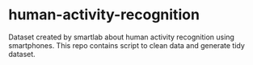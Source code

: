 # human-activity-recognition
Dataset created by smartlab about human activity recognition using smartphones. This repo contains script to clean data and generate tidy dataset. 
